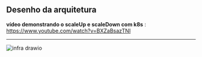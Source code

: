 ## Desenho da arquitetura

**vídeo demonstrando o scaleUp e scaleDown com k8s** : https://www.youtube.com/watch?v=BXZaBsazTNI

---

![infra drawio](https://github.com/maxdelemos/burger-box/assets/6104188/ecb1e766-9bcb-4b04-8f29-9b038fcfe55e)
